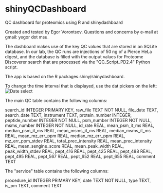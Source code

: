 # shinyQCDashboard
QC dashboard for proteomics using R and shinydashboard

Created and tested by Egor Vorontsov. Questions and concerns by e-mail at gmail: yegor dot msu.

The dashboard makes use of the key QC values that are stored in an SQLite database. In our lab, the QC runs are injections of 50 ng of a Pierce HeLa digest, and the database is filled with the output values for Proteome Discoverer search that are processed via the "QC_Script_PD2.4" Python script.

The app is based on the R packages shiny/shinydashboard.

To change the time interval that is displayed, use the dat pickers on the left:
![Date select](https://github.com/dev-ev/shinyQCDashboard/blob/master/shinyQC_screenshot_4.PNG)

The main QC table contains the following columns:

search_id INTEGER PRIMARY KEY,
raw_file TEXT NOT NULL,
file_date TEXT,
search_date TEXT,
instrument TEXT,
protein_number INTEGER,
peptide_number INTEGER NOT NULL,
psm_number INTEGER NOT NULL,
msms_number INTEGER NOT NULL,
id_rate REAL,
mean_psm_it_ms REAL,
median_psm_it_ms REAL,
mean_msms_it_ms REAL,
median_msms_it_ms REAL,
mean_mz_err_ppm REAL,
median_mz_err_ppm REAL,
mz_err_ppm_stdev REAL,
total_prec_intensity REAL,
mean_prec_intensity REAL,
mean_sengine_score REAL,
mean_peak_width REAL,
peak_width_stdev REAL,
pept_416 REAL,
pept_425 REAL,
pept_488 REAL,
pept_495 REAL,
pept_567 REAL,
pept_652 REAL,
pept_655 REAL,
comment TEXT

The "service" table contains the following columns:

procedure_id INTEGER PRIMARY KEY,
date TEXT NOT NULL,
type TEXT,
is_pm TEXT,
comment TEXT
